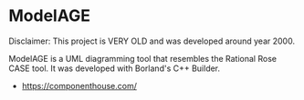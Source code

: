 # ModelAGE #

Disclaimer: This project is VERY OLD and was developed around year 2000.

ModelAGE is a UML diagramming tool that resembles the Rational Rose CASE tool. 
It was developed with Borland's C++ Builder.

* https://componenthouse.com/
